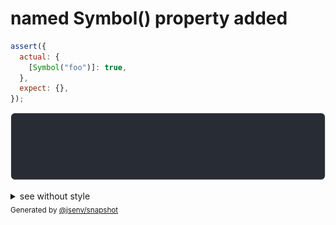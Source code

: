 # named Symbol() property added

```js
assert({
  actual: {
    [Symbol("foo")]: true,
  },
  expect: {},
});
```

![img](throw.svg)

<details>
  <summary>see without style</summary>

```console
AssertionError: actual and expect are different

actual: {
  Symbol("foo"): true,
}
expect: {}
```

</details>


<sub>
  Generated by <a href="https://github.com/jsenv/core/tree/main/packages/independent/snapshot">@jsenv/snapshot</a>
</sub>